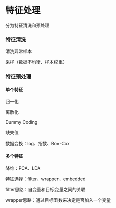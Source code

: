 # 特征处理

分为特征清洗和预处理



### 特征清洗

清洗异常样本

采样（数据不均衡、样本权重）



### 特征预处理

#### 单个特征

归一化

离散化

Dummy Coding

缺失值

数据变换：log、指数、Box-Cox

#### 多个特征

降维：PCA、LDA

特征选择：filter，wrapper，embedded

filter思路：自变量和目标变量之间的关联

wrapper思路：通过目标函数来决定是否加入一个变量







